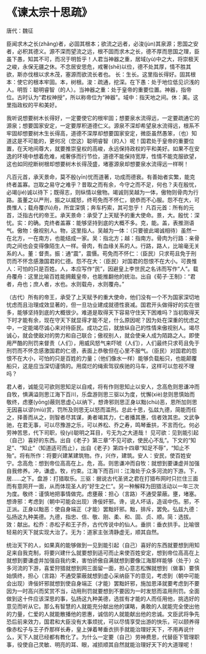 # 《谏太宗十思疏》

<span class="r">唐代：魏征

<link href="../../css/style.css" rel="stylesheet" type="text/css" />

<div class="p">

臣闻求木之长(zhǎng)者，必固其根本；欲流之远者，必浚(jùn)其泉源；思国之安者，必积其德义。源不深而望流之远，根不固而求木之长，德不厚而思国之理，臣虽下愚，知其不可，而况于明哲乎！人君当神器之重，居域(yù)中之大，将崇极天之峻，永保无疆之休。不念居安思危，戒奢(shē)以俭，德不处其厚，情不胜其欲，斯亦伐根以求木茂，塞源而欲流长者也。
<span class="comment">
长：生长。这里指长得好。固其根本：使它的根本牢固。本，树根。浚：疏通，挖深。在下愚：处于地位低见识浅的人。明哲：聪明睿智（的人）。当神器之重：处于皇帝的重要位置。神器，指帝位。古时认为“君权神授”，所以称帝位为“神器”。域中：指天地之间。休：美。这里指政权的平和美好。
</span>

<div class="translation">

我听说想要树木长得好，一定要使它的根牢固；想要泉水流得远，一定要疏通它的源泉；想要国家安定，一定要厚积道德仁义。源泉不深却希望泉水流得远，根系不牢固却想要树木生长得高，道德不深厚却想要国家安定，微臣虽然愚笨，（也）知道这是不可能的，更何况（您这）聪明睿智（的人）呢！国君处于皇帝的重要位置，在天地间尊大，就要推崇皇权的高峻，永远保持政权的平和美好。如果不在安逸的环境中想着危难，戒奢侈而行节俭，道德不能保持宽厚，性情不能克服欲望，这也如同挖断树根却想要树木长得茂盛，堵塞源泉却想要泉水流得远一样啊！

</div>

凡百元首，承天景命，莫不殷(yīn)忧而道著，功成而德衰。有善始者实繁，能克终者盖寡。岂取之易守之难乎？昔取之而有余，今守之而不足，何也？夫在殷忧，必竭(jié)诚以待下；既得志，则纵情以傲物。竭诚则吴越为一体，傲物则骨肉为行路。虽董之以严刑，振之以威怒，终苟免而不怀仁，貌恭而不心服。怨不在大，可畏惟人；载舟覆(fù)舟，所宜深慎；奔车朽索，其可忽乎！
<span class="comment">
凡百元首：所有的元首，泛指古代的帝王。承天景命：承受了上天赋予的重大使命。景，大。殷忧：深忧。实：的确。克终者盖寡：能够坚持到底的大概不多。克，能。盖，表推测语气。傲物：傲视别人。物，这里指人。吴越为一体：（只要彼此竭诚相待）虽然一在北方，一在南方，也能结成一家。吴：指北方；越：指南方。骨肉为行路：亲骨肉之间也会变得像陌生人一样。骨肉，有血缘关系的人。行路，路人，比喻毫无关系的人。董：督责。振：通“震”，震慑。苟免而不怀仁：（臣民）只求苟且免于刑罚而不怀念感激国君的仁德。怨不在大：（臣民）对国君的怨恨不在大小。可畏惟人：可怕的只是百姓。人，本应写作“民”，因避皇上李世民之名讳而写作“人”。载舟覆舟：这里比喻百姓能拥戴皇帝，也能推翻他的统治。出自《荀子·王制》：“君者，舟也；庶人者，水也。水则载舟，水则覆舟。”
</span>

<div class="translation">

（古代）所有的帝王，承受了上天赋予的重大使命，他们没有一个不为国家深切地忧虑而且治理成效显著的，但一旦功业建成就德性衰减。国君开头做得好的实在很多，能够坚持到底的大概很少。难道是取得天下容易守住天下困难吗？当初取得天下时才能有余，现在守天下就显得才能不足，什么原因呢？因为处在深重的忧虑之中，一定能竭尽诚心来对待臣民。成功之后，就放纵自己的性情来傲视别人。竭尽诚心，就会使敌对的势力和自己联合；傲视别人，就会使亲人成为陌路之人。即使用严酷的刑罚来督责（人们），用威风怒气来吓唬（人们），人们最终只求苟且免于刑罚而不怀念感激国君的仁德，表面上恭敬但在心里不服气。（臣民）对国君的怨恨不在大小，可怕的只是百姓的力量；（他们像水一样）能够负载船只，也能颠覆船只，这是应当深切谨慎的。用腐烂的绳索驾驭疾驰的马车，这样可以忽视不理吗？

</div>

君人者，诚能见可欲则思知足以自戒，将有作则思知止以安人，念高危则思谦冲而自牧，惧满溢则思江海下百川，乐盘游则思三驱以为度，忧懈(xiè)怠则思慎始而敬终，虑壅(yōng)蔽则思虚心以纳下，想谗邪则思正身以黜(chù)恶，恩所加则思无因喜以谬(miù)赏，罚所及则思无以怒而滥刑。总此十思，弘兹九德，简能而任之，择善而从之，则智者尽其谋，勇者竭其力，仁者播其惠，信者效其忠。文武争驰，在君无事，可以尽豫游之乐，可以养松、乔之寿，鸣琴垂拱，不言而化。何必劳神苦思，代下司职，役(yì)聪明之耳目，亏无为之大道哉！
<span class="comment">
见可欲：见到能引起（自己）喜好的东西。出自《老子》第三章“不见可欲，使民心不乱”。下文的“知足”、“知止”（知道适可而止），出自《老子》第四十四章“知足不辱”，“知止不殆”。将有所作：将要兴建某建筑物。作，兴作，建筑。安人：安民，使百姓安宁。念高危：想到帝位高高在上。危，高。则思谦冲而自牧：就想到要谦虚并加强自我修养。冲，谦虚。牧，约束。江海下而百川：江海处于众多河流的下游。下，居……之下。盘游：打猎取乐。三驱：据说古代圣贤之君在打猎布网时只拦住三面而有意网开一面，从而体现圣人的“好生之仁”。另一种解释为田猎活动以一年三次为度。敬终：谨慎地把事情做完。虑壅蔽：担心（言路）不通受蒙蔽。壅，堵塞。想谗邪：考虑到（朝中可能会出现）谗佞奸邪。谗，说人坏话，造谣中伤。邪，不正派。正身以黜恶：使自身端正（才能）罢黜奸邪。黜，排斥，罢免。弘兹九德：弘扬这九种美德。九德，指忠、信、敬、刚、柔、和、固、贞、顺。简：选拔。效：献出。松乔：赤松子和王子乔，古代传说中的仙人。垂拱：垂衣拱手。比喻很轻易的天下就实现大治了。无为：道家主张清静虚无，顺其自然。
</span>

<div class="translation">

统治天下的人，如果真的能够做到一见到能引起（自己）喜好的东西就要想到用知足来自我克制，将要兴建什么就要想到适可而止来使百姓安定，想到帝位高高在上就想到要谦虚并加强自我约束，害怕骄傲自满就想到要像江海那样能够（处于）众多河流的下游，喜爱狩猎就想到网三面留一面，担心意志松懈就想到（做事）要慎始慎终，担心（言路）不通受蒙蔽就想到虚心采纳臣下的意见，考虑到（朝中可能会出现）谗佞奸邪就想到使自身端正（才能）罢黜奸邪，施加恩泽就要考虑到不要因为一时高兴而奖赏不当，动用刑罚就要想到不要因为一时发怒而滥用刑罚。全面做到这十件应该深思的事，弘扬这九种美德，选拔有才能的人而任用他，挑选好的意见而听从它。那么有智慧的人就能充分献出他的谋略，勇敢的人就能完全使出他的力量，仁爱的人就能散播他的恩惠，诚信的人就能献出他的忠诚。文臣武将争先恐后前来效力，国君和大臣没有大事烦扰，可以尽情享受出游的快乐，可以颐养得像赤松子与王子乔那样长寿，皇上弹着琴垂衣拱手就能治理好天下，不用再说什么，天下人就已经都有教化了。为什么一定要（自己）劳神费思，代替臣下管理职事，役使自己灵敏、明亮的耳、眼，减损顺其自然就能治理好天下的大道理呢！

</div>
